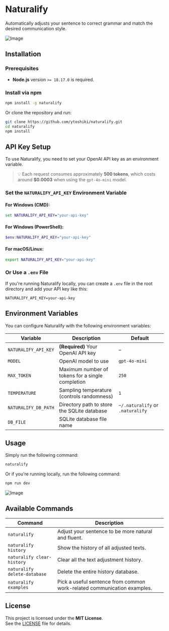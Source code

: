 # Naturalify

Automatically adjusts your sentence to correct grammar and match the desired communication style.

![Image](https://github.com/user-attachments/assets/f56023f8-0cd0-4a68-bd11-365380ff969a)

## Installation

### Prerequisites

- **Node.js** version `>= 18.17.0` is required.

### Install via npm

```bash
npm install -g naturalify
```

Or clone the repository and run:

```bash
git clone https://github.com/ytoshiki/naturalify.git
cd naturalify
npm install
```

## API Key Setup

To use Naturalify, you need to set your OpenAI API key as an environment variable.

> 💡 Each request consumes approximately **500 tokens**, which costs around **$0.0003** when using the `gpt-4o-mini` model.

### Set the `NATURALIFY_API_KEY` Environment Variable

#### For Windows (CMD):

```cmd
set NATURALIFY_API_KEY="your-api-key"
```

#### For Windows (PowerShell):

```powershell
$env:NATURALIFY_API_KEY="your-api-key"
```

#### For macOS/Linux:

```bash
export NATURALIFY_API_KEY="your-api-key"
```

### Or Use a `.env` File

If you're running Naturalify locally, you can create a `.env` file in the root directory and add your API key like this:

```env
NATURALIFY_API_KEY=your-api-key
```

## Environment Variables

You can configure Naturalify with the following environment variables:

| Variable             | Description                                      | Default                          |
| -------------------- | ------------------------------------------------ | -------------------------------- |
| `NATURALIFY_API_KEY` | **(Required)** Your OpenAI API key               | –                                |
| `MODEL`              | OpenAI model to use                              | `gpt-4o-mini`                    |
| `MAX_TOKEN`          | Maximum number of tokens for a single completion | `250`                            |
| `TEMPERATURE`        | Sampling temperature (controls randomness)       | `1`                              |
| `NATURALIFY_DB_PATH` | Directory path to store the SQLite database      | `~/.naturalify` or `.naturalify` |
| `DB_FILE`            | SQLite database file name                        |

## Usage

Simply run the following command:

```bash
naturalify
```

Or if you're running locally, run the following command:

```bash
npm run dev
```

![Image](https://github.com/user-attachments/assets/f56023f8-0cd0-4a68-bd11-365380ff969a)

## Available Commands

| Command                      | Description                                                             |
| ---------------------------- | ----------------------------------------------------------------------- |
| `naturalify`                 | Adjust your sentence to be more natural and fluent.                     |
| `naturalify history`         | Show the history of all adjusted texts.                                 |
| `naturalify clear-history`   | Clear all the text adjustment history.                                  |
| `naturalify delete-database` | Delete the entire history database.                                     |
| `naturalify examples`        | Pick a useful sentence from common work-related communication examples. |

## License

This project is licensed under the **MIT License**.  
See the [LICENSE](./LICENSE) file for details.
